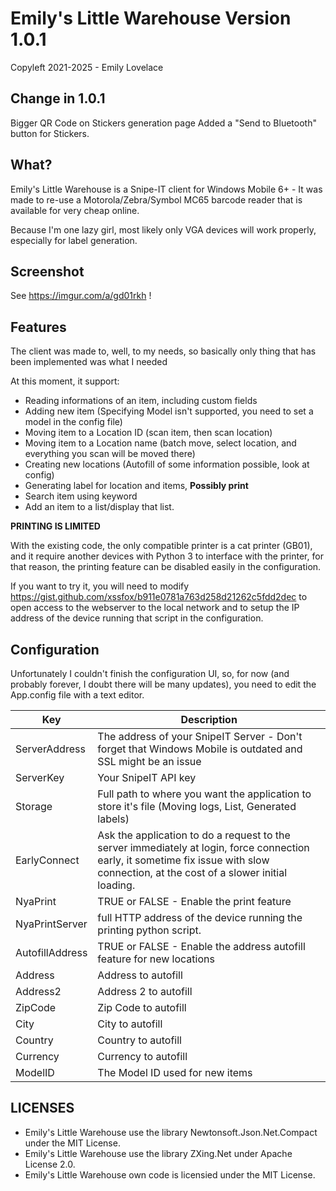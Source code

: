# Emily's Little Warehouse Version 1.0.1

Copyleft 2021-2025 - Emily Lovelace

## Change in 1.0.1

Bigger QR Code on Stickers generation page
Added a "Send to Bluetooth" button for Stickers.

## What?

Emily's Little Warehouse is a Snipe-IT client for Windows Mobile 6+ - It was made to re-use a Motorola/Zebra/Symbol MC65 barcode reader that is available for very cheap online.

Because I'm one lazy girl, most likely only VGA devices will work properly, especially for label generation.

## Screenshot

See https://imgur.com/a/gd01rkh !

## Features

The client was made to, well, to my needs, so basically only thing that has been implemented was what I needed

At this moment, it support:
* Reading informations of an item, including custom fields
* Adding new item (Specifying Model isn't supported, you need to set a model in the config file)
* Moving item to a Location ID (scan item, then scan location)
* Moving item to a Location name (batch move, select location, and everything you scan will be moved there)
* Creating new locations (Autofill of some information possible, look at config)
* Generating label for location and items, ****Possibly print****
* Search item using keyword
* Add an item to a list/display that list.

****PRINTING IS LIMITED****

With the existing code, the only compatible printer is a cat printer (GB01), and it require another devices with Python 3 to interface with the printer, for that reason, the printing feature can be disabled easily in the configuration.

If you want to try it, you will need to modify https://gist.github.com/xssfox/b911e0781a763d258d21262c5fdd2dec to open access to the webserver to the local network and to setup the IP address of the device running that script in the configuration.

## Configuration

Unfortunately I couldn't finish the configuration UI, so, for now (and probably forever, I doubt there will be many updates), you need to edit the App.config file with a text editor.

Key  | Description
-----|------------
ServerAddress | The address of your SnipeIT Server - Don't forget that Windows Mobile is outdated and SSL might be an issue
ServerKey | Your SnipeIT API key
Storage | Full path to where you want the application to store it's file (Moving logs, List, Generated labels)
EarlyConnect| Ask the application to do a request to the server immediately at login, force connection early, it sometime fix issue with slow connection, at the cost of a slower initial loading.
NyaPrint| TRUE or FALSE - Enable the print feature
NyaPrintServer| full HTTP address of the device running the printing python script.
AutofillAddress| TRUE or FALSE - Enable the address autofill feature for new locations
Address | Address to autofill
Address2 | Address 2 to autofill
ZipCode | Zip Code to autofill
City | City to autofill
Country | Country to autofill
Currency | Currency to autofill
ModelID | The Model ID used for new items

## LICENSES

* Emily's Little Warehouse use the library Newtonsoft.Json.Net.Compact under the MIT License.
* Emily's Little Warehouse use the library ZXing.Net under Apache License 2.0.
* Emily's Little Warehouse own code is licensied under the MIT License.
